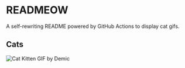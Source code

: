 # READMEOW

A self-rewriting README powered by GitHub Actions to display cat gifs.

## Cats

![Cat Kitten GIF by Demic](https://media3.giphy.com/media/v1.Y2lkPTlhY2QwMmRhN3VveTVoaXV3MXVuaGx3cG04dGJ6eXgxbGg2ZG1tOHczajQzenphaiZlcD12MV9naWZzX3NlYXJjaCZjdD1n/3oriO0OEd9QIDdllqo/200.gif)
